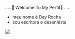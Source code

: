 .....💜 Welcome To My Perfil💜 .....

* meu nome é Day Rocha
* sou escritora e desenhista 

![](https://tenor.com/pt-PT/view/fnaf-five-nights-at-freddy's-dance-foxy-dance-foxy-gif-15312347969620210451)
